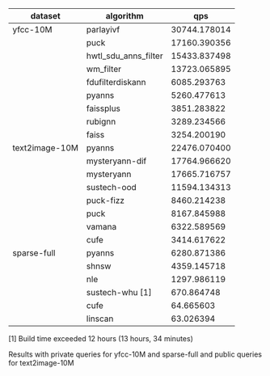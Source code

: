 | dataset         | algorithm             | qps            |
|-----------------|-----------------------|----------------|
| yfcc-10M        | parlayivf             | 30744.178014   |
|                 | puck                  | 17160.390356   |
|                 | hwtl_sdu_anns_filter  | 15433.837498   |
|                 | wm_filter             | 13723.065895   |
|                 | fdufilterdiskann      | 6085.293763    |
|                 | pyanns                | 5260.477613    |
|                 | faissplus             | 3851.283822    |
|                 | rubignn               | 3289.234566    |
|                 | faiss                 | 3254.200190    |
| text2image-10M  | pyanns                | 22476.070400   |
|                 | mysteryann-dif        | 17764.966620   |
|                 | mysteryann            | 17665.716757   |
|                 | sustech-ood           | 11594.134313   |
|                 | puck-fizz             | 8460.214238    |
|                 | puck                  | 8167.845988    |
|                 | vamana                | 6322.589569    |
|                 | cufe                  | 3414.617622    |
| sparse-full     | pyanns                | 6280.871386    |
|                 | shnsw                 | 4359.145718    |
|                 | nle                   | 1297.986119    |
|                 | sustech-whu [1]       | 670.864748     |
|                 | cufe                  | 64.665603      |
|                 | linscan               | 63.026394      |


[1] Build time exceeded 12 hours (13 hours, 34 minutes)

Results with private queries for yfcc-10M and sparse-full and public queries for text2image-10M
